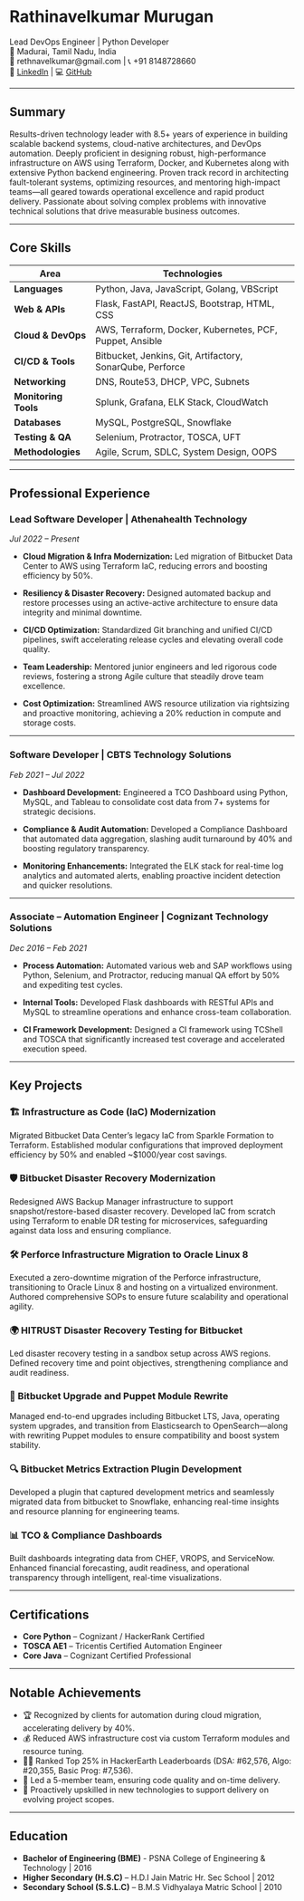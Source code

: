 # Rathinavelkumar Murugan

<div class="designation">Lead DevOps Engineer | Python Developer</div>

<div class="contact-info">
📍 Madurai, Tamil Nadu, India<br>
📧 rethnavelkumar@gmail.com | 📞 +91 8148728660<br>
🔗 <a href="https://linkedin.com/in/rathinavelkumar-m-829619b7">LinkedIn</a> | 💻 <a href="https://github.com/rathinavelkumar">GitHub</a>
</div>

---

## Summary

Results-driven technology leader with 8.5+ years of experience in building scalable backend systems, cloud-native architectures, and DevOps automation. Deeply proficient in designing robust, high-performance infrastructure on AWS using Terraform, Docker, and Kubernetes along with extensive Python backend engineering. Proven track record in architecting fault-tolerant systems, optimizing resources, and mentoring high-impact teams—all geared towards operational excellence and rapid product delivery. Passionate about solving complex problems with innovative technical solutions that drive measurable business outcomes.

---

## Core Skills

| **Area** | **Technologies** |
|---------|----------------|
| **Languages** | Python, Java, JavaScript, Golang, VBScript |
| **Web & APIs** | Flask, FastAPI, ReactJS, Bootstrap, HTML, CSS |
| **Cloud & DevOps** | AWS, Terraform, Docker, Kubernetes, PCF, Puppet, Ansible |
| **CI/CD & Tools** | Bitbucket, Jenkins, Git, Artifactory, SonarQube, Perforce |
| **Networking** | DNS, Route53, DHCP, VPC, Subnets |
| **Monitoring Tools** | Splunk, Grafana, ELK Stack, CloudWatch |
| **Databases** | MySQL, PostgreSQL, Snowflake |
| **Testing & QA** | Selenium, Protractor, TOSCA, UFT |
| **Methodologies** | Agile, Scrum, SDLC, System Design, OOPS |

---

## Professional Experience

### Lead Software Developer | Athenahealth Technology  
*Jul 2022 – Present*  

- **Cloud Migration & Infra Modernization:**  Led migration of Bitbucket Data Center to AWS using Terraform IaC, reducing errors and boosting efficiency by 50%.

- **Resiliency & Disaster Recovery:**  Designed automated backup and restore processes using an active-active architecture to ensure data integrity and minimal downtime.

- **CI/CD Optimization:** Standardized Git branching and unified CI/CD pipelines, swift accelerating release cycles and elevating overall code quality.

- **Team Leadership:**  Mentored junior engineers and led rigorous code reviews, fostering a strong Agile culture that steadily drove team excellence.

- **Cost Optimization:**  Streamlined AWS resource utilization via rightsizing and proactive monitoring, achieving a 20% reduction in compute and storage costs.

---

### Software Developer | CBTS Technology Solutions  
*Feb 2021 – Jul 2022*  

- **Dashboard Development:**  Engineered a TCO Dashboard using Python, MySQL, and Tableau to consolidate cost data from 7+ systems for strategic decisions.

- **Compliance & Audit Automation:**  Developed a Compliance Dashboard that automated data aggregation, slashing audit turnaround by 40% and boosting regulatory transparency.

- **Monitoring Enhancements:**  Integrated the ELK stack for real-time log analytics and automated alerts, enabling proactive incident detection and quicker resolutions.

---

### Associate – Automation Engineer | Cognizant Technology Solutions  
*Dec 2016 – Feb 2021*  

- **Process Automation:**  Automated various web and SAP workflows using Python, Selenium, and Protractor, reducing manual QA effort by 50% and expediting test cycles.

- **Internal Tools:**  Developed Flask dashboards with RESTful APIs and MySQL to streamline operations and enhance cross-team collaboration.

- **CI Framework Development:**  Designed a CI framework using TCShell and TOSCA that significantly increased test coverage and accelerated execution speed.

---

## Key Projects

### 🏗️ Infrastructure as Code (IaC) Modernization  
Migrated Bitbucket Data Center’s legacy IaC from Sparkle Formation to Terraform. Established modular configurations that improved deployment efficiency by 50% and enabled ~$1000/year cost savings.

### 🛡️ Bitbucket Disaster Recovery Modernization  
Redesigned AWS Backup Manager infrastructure to support snapshot/restore-based disaster recovery. Developed IaC from scratch using Terraform to enable DR testing for microservices, safeguarding against data loss and ensuring compliance.

### 🛠️ Perforce Infrastructure Migration to Oracle Linux 8  
Executed a zero-downtime migration of the Perforce infrastructure, transitioning to Oracle Linux 8 and hosting on a virtualized environment. Authored comprehensive SOPs to ensure future scalability and operational agility.

### 🌍 HITRUST Disaster Recovery Testing for Bitbucket  
Led disaster recovery testing in a sandbox setup across AWS regions. Defined recovery time and point objectives, strengthening compliance and audit readiness.

### 🚀 Bitbucket Upgrade and Puppet Module Rewrite  
Managed end-to-end upgrades including Bitbucket LTS, Java, operating system upgrades, and transition from Elasticsearch to OpenSearch—along with rewriting Puppet modules to ensure compatibility and boost system stability.  

### 🔍 Bitbucket Metrics Extraction Plugin Development  
Developed a plugin that captured development metrics and seamlessly migrated data from bitbucket to Snowflake, enhancing real-time insights and resource planning for engineering teams.  

### 📊 TCO & Compliance Dashboards  
Built dashboards integrating data from CHEF, VROPS, and ServiceNow. Enhanced financial forecasting, audit readiness, and operational transparency through intelligent, real-time visualizations.  

---

## Certifications

- **Core Python** – Cognizant / HackerRank Certified  
- **TOSCA AE1** – Tricentis Certified Automation Engineer  
- **Core Java** – Cognizant Certified Professional  

---

## Notable Achievements

- 🏆 Recognized by clients for automation during cloud migration, accelerating delivery by 40%.  
- 💰 Reduced AWS infrastructure cost via custom Terraform modules and resource tuning.  
- 👨‍💻 Ranked Top 25% in HackerEarth Leaderboards (DSA: #62,576, Algo: #20,355, Basic Prog: #7,536).  
- 👥 Led a 5-member team, ensuring code quality and on-time delivery.  
- 🔄 Proactively upskilled in new technologies to support delivery on evolving project scopes.

---

## Education

- **Bachelor of Engineering (BME)**  - PSNA College of Engineering & Technology | 2016       
- **Higher Secondary (H.S.C)** – H.D.I Jain Matric Hr. Sec School | 2012
- **Secondary School (S.S.L.C)** – B.M.S Vidhyalaya Matric School | 2010
